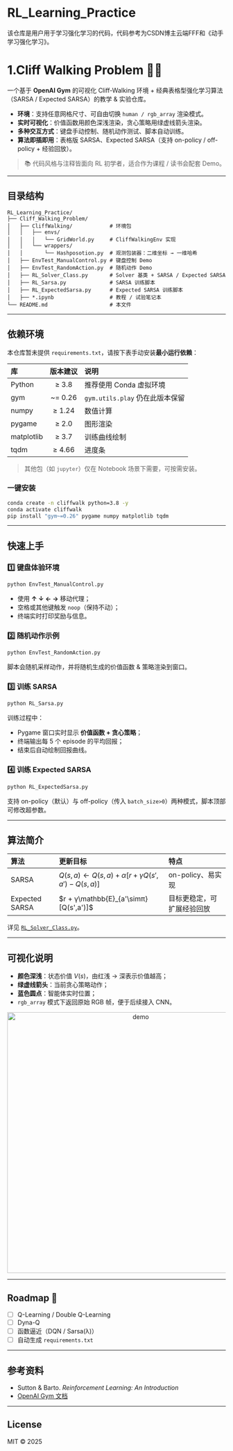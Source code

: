 # RL_Learning_Practice
该仓库是用户用于学习强化学习的代码，代码参考为CSDN博主云端FFF和《动手学习强化学习》。
# 1.Cliff Walking Problem 🧗‍♂️

一个基于 **OpenAI Gym** 的可视化 Cliff-Walking 环境 + 经典表格型强化学习算法（SARSA / Expected SARSA）的教学 & 实验仓库。

* **环境**：支持任意网格尺寸、可自由切换 `human / rgb_array` 渲染模式。
* **实时可视化**：价值函数用颜色深浅渲染，贪心策略用绿虚线箭头渲染。
* **多种交互方式**：键盘手动控制、随机动作测试、脚本自动训练。
* **算法即插即用**：表格版 SARSA、Expected SARSA（支持 on-policy / off-policy + 经验回放）。

> 📚 代码风格与注释皆面向 RL 初学者，适合作为课程 / 读书会配套 Demo。

---

## 目录结构

```text
RL_Learning_Practice/
├── Cliff_Walking_Problem/
│   ├── CliffWalking/            # 环境包
│   │   ├── envs/
│   │   │   └── GridWorld.py     # CliffWalkingEnv 实现
│   │   └── wrappers/
│   │       └── Hashposotion.py  # 观测包装器：二维坐标 → 一维哈希
│   ├── EnvTest_ManualControl.py # 键盘控制 Demo
│   ├── EnvTest_RandomAction.py  # 随机动作 Demo
│   ├── RL_Solver_Class.py       # Solver 基类 + SARSA / Expected SARSA
│   ├── RL_Sarsa.py              # SARSA 训练脚本
│   ├── RL_ExpectedSarsa.py      # Expected SARSA 训练脚本
│   ├── *.ipynb                  # 教程 / 试验笔记本
└── README.md                    # 本文件
```

---

## 依赖环境

本仓库暂未提供 `requirements.txt`，请按下表手动安装**最小运行依赖**：

| 库          |   版本建议   | 说明                       |
| :--------- | :------: | :----------------------- |
| Python     |   ≥ 3.8  | 推荐使用 Conda 虚拟环境          |
| gym        | \~= 0.26 | `gym.utils.play` 仍在此版本保留 |
| numpy      |  ≥ 1.24  | 数值计算                     |
| pygame     |   ≥ 2.0  | 图形渲染                     |
| matplotlib |   ≥ 3.7  | 训练曲线绘制                   |
| tqdm       |  ≥ 4.66  | 进度条                      |

> 其他包（如 `jupyter`）仅在 Notebook 场景下需要，可按需安装。

### 一键安装

```bash
conda create -n cliffwalk python=3.8 -y
conda activate cliffwalk
pip install "gym~=0.26" pygame numpy matplotlib tqdm
```

---

## 快速上手

### 1️⃣ 键盘体验环境

```bash
python EnvTest_ManualControl.py
```

* 使用 **↑ ↓ ← →** 移动代理；
* 空格或其他键触发 `noop`（保持不动）；
* 终端实时打印奖励与信息。

### 2️⃣ 随机动作示例

```bash
python EnvTest_RandomAction.py
```

脚本会随机采样动作，并将随机生成的价值函数 & 策略渲染到窗口。

### 3️⃣ 训练 SARSA

```bash
python RL_Sarsa.py
```

训练过程中：

* Pygame 窗口实时显示 **价值函数 + 贪心策略**；
* 终端输出每 5 个 episode 的平均回报；
* 结束后自动绘制回报曲线。

### 4️⃣ 训练 Expected SARSA

```bash
python RL_ExpectedSarsa.py
```

支持 on-policy（默认）与 off-policy（传入 `batch_size>0`）两种模式，脚本顶部可修改超参数。

---

## 算法简介

| 算法             | 更新目标                                        | 特点            |
| :------------- | :------------------------------------------ | :------------ |
| SARSA          | $Q(s,a) ← Q(s,a)+α[r + γQ(s',a') − Q(s,a)]$ | on-policy、易实现 |
| Expected SARSA | $r + γ\mathbb{E}_{a'\simπ}[Q(s',a')]$       | 目标更稳定，可扩展经验回放 |

详见 [`RL_Solver_Class.py`](Cliff_Walking_Problem/RL_Solver_Class.py)。

---

## 可视化说明

* **颜色深浅**：状态价值 $V(s)$，由红浅 → 深表示价值越高；
* **绿虚线箭头**：当前贪心策略动作；
* **蓝色圆点**：智能体实时位置；
* `rgb_array` 模式下返回原始 RGB 帧，便于后续接入 CNN。

<p align="center">
  <img src="docs/demo.gif" width="600" alt="demo" />
</p>

---

## Roadmap 🚧

* [ ] Q-Learning / Double Q-Learning
* [ ] Dyna-Q
* [ ] 函数逼近（DQN / Sarsa(λ)）
* [ ] 自动生成 `requirements.txt`

---

## 参考资料

* Sutton & Barto. *Reinforcement Learning: An Introduction*
* [OpenAI Gym 文档](https://www.gymlibrary.dev/)

---

## License

MIT © 2025
